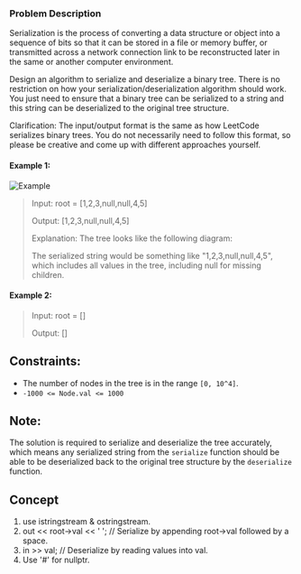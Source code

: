 ### Problem Description

Serialization is the process of converting a data structure or object into a sequence of bits so that it can be stored in a file or memory buffer, or transmitted across a network connection link to be reconstructed later in the same or another computer environment.

Design an algorithm to serialize and deserialize a binary tree. There is no restriction on how your serialization/deserialization algorithm should work. You just need to ensure that a binary tree can be serialized to a string and this string can be deserialized to the original tree structure.

Clarification: The input/output format is the same as how LeetCode serializes binary trees. You do not necessarily need to follow this format, so please be creative and come up with different approaches yourself.

#### Example 1:
![Example](https://assets.leetcode.com/uploads/2020/09/15/serdeser.jpg)
> Input: root = [1,2,3,null,null,4,5]
>
> Output: [1,2,3,null,null,4,5]
>
> Explanation: The tree looks like the following diagram:
>
> The serialized string would be something like "1,2,3,null,null,4,5", which includes all values in the tree, including null for missing children.

#### Example 2:

> Input: root = []
>
> Output: []
> 
## Constraints:

- The number of nodes in the tree is in the range `[0, 10^4]`.
- `-1000 <= Node.val <= 1000`

## Note:

The solution is required to serialize and deserialize the tree accurately, which means any serialized string from the `serialize` function should be able to be deserialized back to the original tree structure by the `deserialize` function.

## Concept
1. use istringstream & ostringstream.
2. out << root->val << ' '; // Serialize by appending root->val followed by a space.
3. in >> val; // Deserialize by reading values into val.
4. Use '#' for nullptr.
